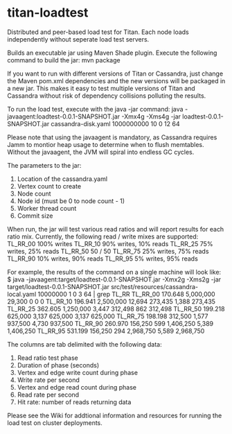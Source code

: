 titan-loadtest
==============

Distributed and peer-based load test for Titan.  Each node loads independently without seperate load test servers.

Builds an executable jar using Maven Shade plugin.  Execute the following command to build the jar:
mvn package

If you want to run with different versions of Titan or Cassandra, just change the Maven pom.xml dependencies and the new versions will be packaged in a new jar.  This makes it easy to test multiple versions of Titan and Cassandra without risk of dependency collisions polluting the results.

To run the load test, execute with the java -jar command:
java -javaagent:loadtest-0.0.1-SNAPSHOT.jar -Xmx4g -Xms4g -jar loadtest-0.0.1-SNAPSHOT.jar cassandra-disk.yaml 1000000000 10 0 12 64

Please note that using the javaagent is mandatory, as Cassandra requires Jamm to montior heap usage to determine when to flush memtables.  Without the javaagent, the JVM will spiral into endless GC cycles.

The parameters to the jar:
1.  Location of the cassandra.yaml
2.  Vertex count to create
3.  Node count
4.  Node id (must be 0 to node count - 1)
5.  Worker thread count
6.  Commit size

When run, the jar will test various read ratios and will report results for each ratio mix.  Currently, the following read / write mixes are supported:
TL_RR_00  100% writes 
TL_RR_10  90% writes, 10% reads
TL_RR_25  75% writes, 25% reads
TL_RR_50  50 / 50
TL_RR_75  25% writes, 75% reads
TL_RR_90  10% writes, 90% reads
TL_RR_95  5% writes, 95% reads

For example, the results of the command on a single machine will look like:
$ java -javaagent:target/loadtest-0.0.1-SNAPSHOT.jar -Xmx2g -Xms2g -jar target/loadtest-0.0.1-SNAPSHOT.jar src/test/resources/cassandra-local.yaml 10000000 1 0 3 64 | grep TL_RR
TL_RR_00	170.648	5,000,000	29,300	0	0	0
TL_RR_10	196.941	2,500,000	12,694	273,435	1,388	273,435
TL_RR_25	362.605	1,250,000	3,447	312,498	862	312,498
TL_RR_50	199.218	625,000	3,137	625,000	3,137	625,000
TL_RR_75	198.198	312,500	1,577	937,500	4,730	937,500
TL_RR_90	260.970	156,250	599	1,406,250	5,389	1,406,250
TL_RR_95	531.199	156,250	294	2,968,750	5,589	2,968,750

The columns are tab delimited with the following data:
1.  Read ratio test phase
2.  Duration of phase (seconds)
3.  Vertex and edge write count during phase
4.  Write rate per second
5.  Vertex and edge read count during phase
6.  Read rate per second
7.  Hit rate: number of reads returning data

Please see the Wiki for addtional information and resources for running the load test on cluster deployments.
